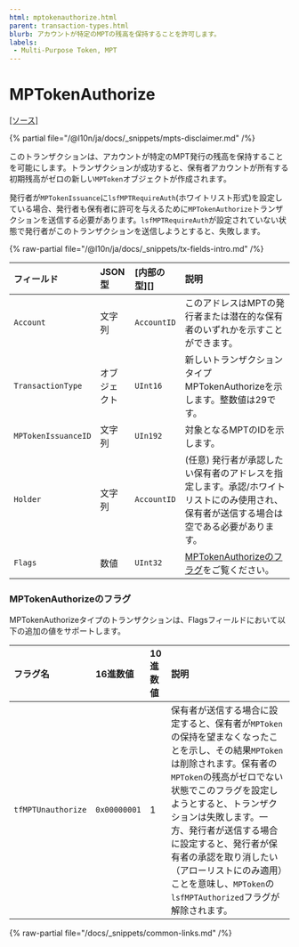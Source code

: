 ```yaml
---
html: mptokenauthorize.html
parent: transaction-types.html
blurb: アカウントが特定のMPTの残高を保持することを許可します。
labels:
 - Multi-Purpose Token, MPT
---
```


# MPTokenAuthorize
[[ソース]](https://github.com/XRPLF/rippled/blob/1e01cd34f7a216092ed779f291b43324c167167a/src/xrpld/app/tx/detail/MPTokenAuthorize.cpp "ソース")

{% partial file="/@l10n/ja/docs/_snippets/mpts-disclaimer.md" /%}

このトランザクションは、アカウントが特定のMPT発行の残高を保持することを可能にします。トランザクションが成功すると、保有者アカウントが所有する初期残高がゼロの新しい`MPToken`オブジェクトが作成されます。

発行者が`MPTokenIssuance`に`lsfMPTRequireAuth`(ホワイトリスト形式)を設定している場合、発行者も保有者に許可を与えるために`MPTokenAuthorize`トランザクションを送信する必要があります。`lsfMPTRequireAuth`が設定されていない状態で発行者がこのトランザクションを送信しようとすると、失敗します。

<!-- ## MPTokenAuthorizeのフィールド -->

{% raw-partial file="/@l10n/ja/docs/_snippets/tx-fields-intro.md" /%}

| フィールド          | JSON型              | [内部の型][]      | 説明                |
|:--------------------|:--------------------|:------------------|:-------------------|
| `Account`           | 文字列              | `AccountID`       | このアドレスはMPTの発行者または潜在的な保有者のいずれかを示すことができます。 |
| `TransactionType`   | オブジェクト        | `UInt16`          | 新しいトランザクションタイプMPTokenAuthorizeを示します。整数値は29です。 |
| `MPTokenIssuanceID` | 文字列              | `UIn192`         | 対象となるMPTのIDを示します。 |
| `Holder`            | 文字列              | `AccountID`       | (任意) 発行者が承認したい保有者のアドレスを指定します。承認/ホワイトリストにのみ使用され、保有者が送信する場合は空である必要があります。 |
| `Flags`             | 数値                | `UInt32`          | [MPTokenAuthorizeのフラグ](#mptokenauthorizeのフラグ)をご覧ください。 |


### MPTokenAuthorizeのフラグ

MPTokenAuthorizeタイプのトランザクションは、Flagsフィールドにおいて以下の追加の値をサポートします。

| フラグ名           | 16進数値     | 10進数値     | 説明                         |
|:-------------------|:-------------|:-------------|:----------------------------|
| `tfMPTUnauthorize` | `0x00000001` | 1            | 保有者が送信する場合に設定すると、保有者が`MPToken`の保持を望まなくなったことを示し、その結果`MPToken`は削除されます。保有者の`MPToken`の残高がゼロでない状態でこのフラグを設定しようとすると、トランザクションは失敗します。一方、発行者が送信する場合に設定すると、発行者が保有者の承認を取り消したい（アローリストにのみ適用）ことを意味し、`MPToken`の`lsfMPTAuthorized`フラグが解除されます。 |

{% raw-partial file="/docs/_snippets/common-links.md" /%}
